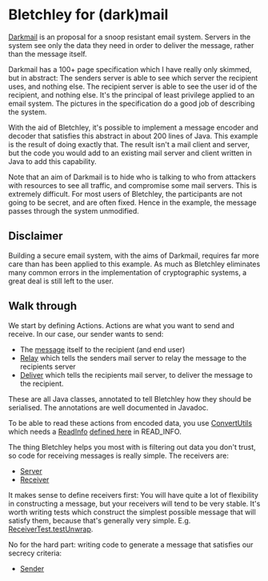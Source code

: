 
Bletchley for (dark)mail
========================

[Darkmail](http://darkmail.info/) is an proposal for a snoop resistant email
system. Servers in the system see only the data they need in order to deliver 
the message, rather than the message itself.

Darkmail has a 100+ page specification which I have really only skimmed, but
in abstract: The senders server is able to see which server the recipient uses,
and nothing else. The recipient server is able to see the user id of the 
recipient, and nothing else. It's the principal of least privilege applied to 
an email system. The pictures in the specification do a good job of describing
the system.

With the aid of Bletchley, it's possible to implement a message encoder and
decoder that satisfies this abstract in about 200 lines of Java.
This example is the result of doing exactly that. The result isn't a mail client
and server, but the code you would add to an existing mail server and client
written in Java to add this capability.

Note that an aim of Darkmail is to hide who is talking to who from attackers 
with resources to see all traffic, and compromise some mail servers. This
is extremely difficult. For most users of Bletchley, the participants are
not going to be secret, and are often fixed. Hence in the example, the
message passes through the system unmodified.

Disclaimer
----------
Building a secure email system, with the aims of Darkmail, requires far more
care than has been applied to this example. As much as Bletchley eliminates 
many common errors in the implementation of cryptographic systems, a great deal
is still left to the user.

Walk through
------------
We start by defining Actions. Actions are what you want to send and receive. In
our case, our sender wants to send:

* The [message](src/main/java/net/lshift/bletchley/mail/Message.java) itself 
  to the recipient (and end user)
* [Relay](src/main/java/net/lshift/bletchley/mail/Relay.java) which tells the 
  senders mail server to relay the message to the recipients server
* [Deliver](src/main/java/net/lshift/bletchley/mail/Deliver.java) which tells 
  the recipients mail server, to deliver the message to the recipient.

These are all Java classes, annotated to tell Bletchley how they should be
serialised. The annotations are well documented in Javadoc.

To be able to read these actions from encoded data, you use 
[ConvertUtils](https://github.com/lshift/bletchley/src/main/java/net/lshift/bletchley/convert/ConvertUtils.java)
which needs a [ReadInfo](https://github.com/lshift/bletchley/src/main/java/net/lshift/bletchley/convert/ReadInfo.java)
[defined here](src/main/java/net/lshift/bletchley/mail/Actions.java) in READ_INFO.

The thing Bletchley helps you most with is filtering out data you don't trust,
so code for receiving messages is really simple. The receivers are:

* [Server](src/main/java/net/lshift/bletchley/mail/Server.java)
* [Receiver](src/main/java/net/lshift/bletchley/mail/Receiver.java)

It makes sense to define receivers first: You will have quite a lot of
flexibility in constructing a message, but your receivers will tend to be
very stable. It's worth writing tests which construct the simplest possible
message that will satisfy them, because that's generally very simple. E.g.
[ReceiverTest.testUnwrap](src/test/java/net/lshift/bletchley/mail/ReceiverTest.java).

No for the hard part: writing code to generate a message that satisfies our
secrecy criteria:

* [Sender](src/main/java/net/lshift/bletchley/mail/Sender.java)

